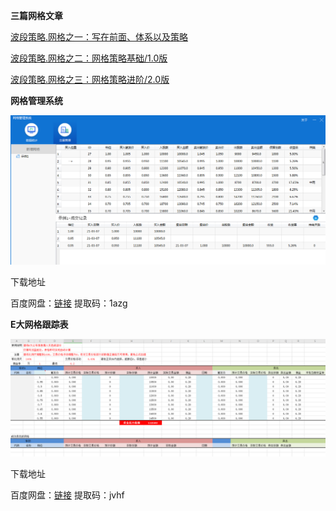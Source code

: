 **三篇网格文章**

[波段策略.网格之一：写在前面、体系以及策略](https://mp.weixin.qq.com/s/uxktt5ZpNo03FpQQX-aG7g)

[波段策略.网格之二：网格策略基础/1.0版](https://mp.weixin.qq.com/s/-czfqGvxkDcay_tSI1jv5g)

[波段策略.网格之三：网格策略进阶/2.0版](https://mp.weixin.qq.com/s/8pRKsjiQSZzrmH-uWCkRLQ)

**网格管理系统**

![](..\res\armory\grid\grid2.png)

下载地址

百度网盘：[链接](https://pan.baidu.com/s/1MiPu0OzXa2w8n_4HDoW5lQ) 提取码：1azg

**E大网格跟踪表**

![](..\res\armory\grid\grid1.png)

下载地址

百度网盘：[链接](https://pan.baidu.com/s/1P2ky0tlDz-ASHmISoy7Dew) 提取码：jvhf


